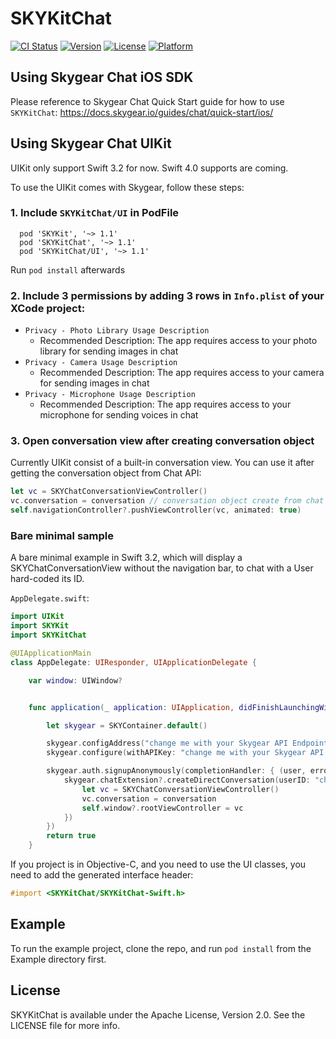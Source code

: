 # SKYKitChat

[![CI Status](https://img.shields.io/travis/SkygearIO/chat-SDK-iOS.svg?style=flat)](https://travis-ci.org/SkygearIO/chat-SDK-iOS)
[![Version](https://img.shields.io/cocoapods/v/SKYKitChat.svg?style=flat)](http://cocoapods.org/pods/SKYKitChat)
[![License](https://img.shields.io/cocoapods/l/SKYKitChat.svg?style=flat)](http://cocoapods.org/pods/SKYKitChat)
[![Platform](https://img.shields.io/cocoapods/p/SKYKitChat.svg?style=flat)](http://cocoapods.org/pods/SKYKitChat)


## Using Skygear Chat iOS SDK

Please reference to Skygear Chat Quick Start guide for how to use `SKYKitChat`: https://docs.skygear.io/guides/chat/quick-start/ios/

## Using Skygear Chat UIKit

UIKit only support Swift 3.2 for now. Swift 4.0 supports are coming.

To use the UIKit comes with Skygear, follow these steps:

### 1. Include `SKYKitChat/UI` in PodFile

```
  pod 'SKYKit', '~> 1.1'
  pod 'SKYKitChat', '~> 1.1'
  pod 'SKYKitChat/UI', '~> 1.1'
```

Run `pod install` afterwards

### 2. Include 3 permissions by adding 3 rows in `Info.plist` of your XCode project:

* `Privacy - Photo Library Usage Description`
  * Recommended Description: The app requires access to your photo library for sending images in chat
* `Privacy - Camera Usage Description`
  * Recommended Description: The app requires access to your camera for sending images in chat
* `Privacy - Microphone Usage Description`
  * Recommended Description: The app requires access to your microphone for sending voices in chat

### 3. Open conversation view after creating conversation object

Currently UIKit consist of a built-in conversation view. You can use it after getting the
conversation object from Chat API:

```swift
let vc = SKYChatConversationViewController()
vc.conversation = conversation // conversation object create from chat sdk
self.navigationController?.pushViewController(vc, animated: true)
```

### Bare minimal sample
A bare minimal example in Swift 3.2, which will display a SKYChatConversationView without the
navigation bar, to chat with a User hard-coded its ID.

`AppDelegate.swift`:

```swift
import UIKit
import SKYKit
import SKYKitChat

@UIApplicationMain
class AppDelegate: UIResponder, UIApplicationDelegate {

    var window: UIWindow?


    func application(_ application: UIApplication, didFinishLaunchingWithOptions launchOptions: [UIApplicationLaunchOptionsKey: Any]?) -> Bool {

        let skygear = SKYContainer.default()

        skygear.configAddress("change me with your Skygear API Endpoint")
        skygear.configure(withAPIKey: "change me with your Skygear API Key")

        skygear.auth.signupAnonymously(completionHandler: { (user, error) in
            skygear.chatExtension?.createDirectConversation(userID: "change me with a user ID in your app", title: "Test Group", metadata: nil, completion: { (conversation, error) in
                let vc = SKYChatConversationViewController()
                vc.conversation = conversation
                self.window?.rootViewController = vc
            })
        })
        return true
    }
```

If you project is in Objective-C, and you need to use the UI classes, you need
to add the generated interface header:

```objective-c
#import <SKYKitChat/SKYKitChat-Swift.h>
```

## Example

To run the example project, clone the repo, and run `pod install` from the Example directory first.

## License

SKYKitChat is available under the Apache License, Version 2.0. See the LICENSE file for more info.
